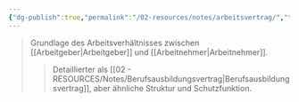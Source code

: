 ```yaml
---
{"dg-publish":true,"permalink":"/02-resources/notes/arbeitsvertrag/","tags":["arbeitsrecht/grundlagen"],"noteIcon":"","updated":"2025-09-05T10:12:28.000+02:00"}
---
```


>Grundlage des Arbeitsverhältnisses zwischen [[Arbeitgeber\|Arbeitgeber]] und [[Arbeitnehmer\|Arbeitnehmer]].
>>Detaillierter als [[02 - RESOURCES/Notes/Berufsausbildungsvertrag\|Berufsausbildungsvertrag]], aber ähnliche Struktur und Schutzfunktion.